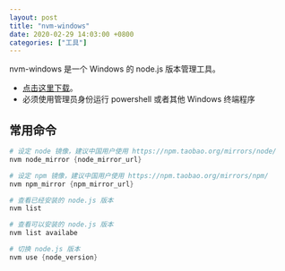 ```yaml
---
layout: post
title: "nvm-windows"
date: 2020-02-29 14:03:00 +0800
categories: ["工具"]
---
```


nvm-windows 是一个 Windows 的 node.js 版本管理工具。

- [点击这里下载](https://github.com/coreybutler/nvm-windows/releases)。
- 必须使用管理员身份运行 powershell 或者其他 Windows 终端程序

## 常用命令

```powershell
# 设定 node 镜像，建议中国用户使用 https://npm.taobao.org/mirrors/node/
nvm node_mirror {node_mirror_url}

# 设定 npm 镜像，建议中国用户使用 https://npm.taobao.org/mirrors/npm/
nvm npm_mirror {npm_mirror_url}

# 查看已经安装的 node.js 版本
nvm list

# 查看可以安装的 node.js 版本
nvm list availabe

# 切换 node.js 版本
nvm use {node_version}
```
